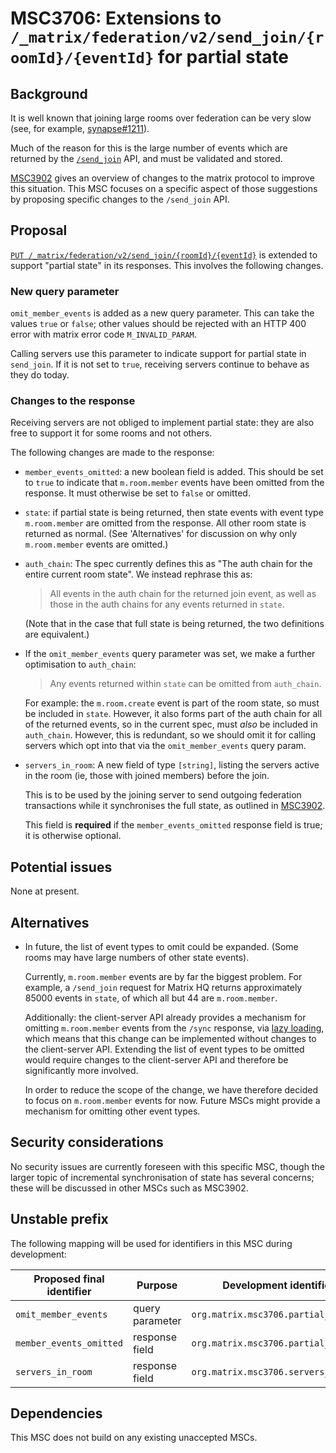 # MSC3706: Extensions to `/_matrix/federation/v2/send_join/{roomId}/{eventId}` for partial state

## Background

It is well known that joining large rooms over federation can be very slow (see,
for example, [synapse#1211](https://github.com/matrix-org/synapse/issues/1211)).

Much of the reason for this is the large number of events which are returned by
the [`/send_join`](https://spec.matrix.org/v1.2/server-server-api/#put_matrixfederationv2send_joinroomideventid)
API, and must be validated and stored.

[MSC3902](https://github.com/matrix-org/matrix-doc/pull/3902) gives an overview
of changes to the matrix protocol to improve this situation. This MSC focuses
on a specific aspect of those suggestions by proposing specific changes to the
`/send_join` API.

## Proposal

[`PUT /_matrix/federation/v2/send_join/{roomId}/{eventId}`](https://spec.matrix.org/v1.2/server-server-api/#put_matrixfederationv2send_joinroomideventid)
is extended to support "partial state" in its responses. This involves the
following changes.

### New query parameter

`omit_member_events` is added as a new query parameter. This can take the values
`true` or `false`; other values should be rejected with an HTTP 400 error with
matrix error code `M_INVALID_PARAM`.

Calling servers use this parameter to indicate support for partial state in
`send_join`. If it is not set to `true`, receiving servers continue to behave
as they do today.

### Changes to the response

Receiving servers are not obliged to implement partial state: they are also
free to support it for some rooms and not others.

The following changes are made to the response:

 * `member_events_omitted`: a new boolean field is added. This should be set to `true`
   to indicate that `m.room.member` events have been omitted from the response.
   It must otherwise be set to `false` or omitted.

 * `state`: if partial state is being returned, then state events with event
   type `m.room.member` are omitted from the response. All other room state is
   returned as normal. (See 'Alternatives' for discussion on why only
   `m.room.member` events are omitted.)
 
 * `auth_chain`: The spec currently defines this as "The auth chain for the
   entire current room state". We instead rephrase this as:

   > All events in the auth chain for the returned join event, as well as
   > those in the auth chains for any events returned in `state`.

   (Note that in the case that full state is being returned, the two
   definitions are equivalent.)

 * If the `omit_member_events` query parameter was set, we make a further
   optimisation to `auth_chain`:

   > Any events returned within `state` can be omitted from `auth_chain`.

   For example: the `m.room.create` event is part of the room state, so
   must be included in `state`. However, it also forms part of the auth chain
   for all of the returned events, so in the current spec, must *also* be
   included in `auth_chain`. However, this is redundant, so we should omit it
   for calling servers which opt into that via the `omit_member_events` query param.

 * `servers_in_room`: A new field of type `[string]`, listing the servers
   active in the room (ie, those with joined members) before the join.

   This is to be used by the joining server to send outgoing federation
   transactions while it synchronises the full state, as outlined in [MSC3902](https://github.com/matrix-org/matrix-spec-proposals/pull/3902).

   This field is **required** if the `member_events_omitted` response field is true; it
   is otherwise optional.

## Potential issues

None at present.

## Alternatives

 * In future, the list of event types to omit could be expanded. (Some rooms
   may have large numbers of other state events).
   
   Currently, `m.room.member` events are by far the biggest problem. For
   example, a `/send_join` request for Matrix HQ returns approximately 85000
   events in `state`, of which all but 44 are `m.room.member`. 

   Additionally: the client-server API already provides a mechanism for
   omitting `m.room.member` events from the `/sync` response, via
   [lazy loading](https://spec.matrix.org/v1.4/client-server-api/#lazy-loading-room-members),
   which means that this change can be implemented without changes to the
   client-server API. Extending the list of event types to be omitted would
   require changes to the client-server API and therefore be significantly more
   involved.

   In order to reduce the scope of the change, we have therefore decided to
   focus on `m.room.member` events for now. Future MSCs might provide a
   mechanism for omitting other event types.
 
## Security considerations

No security issues are currently foreseen with this specific MSC, though the
larger topic of incremental synchronisation of state has several concerns;
these will be discussed in other MSCs such as MSC3902.

## Unstable prefix

The following mapping will be used for identifiers in this MSC during
development:

Proposed final identifier | Purpose         | Development identifier
------------------------- | --------------- | ----
`omit_member_events`      | query parameter | `org.matrix.msc3706.partial_state`
`member_events_omitted`   | response field  | `org.matrix.msc3706.partial_state`
`servers_in_room`         | response field  | `org.matrix.msc3706.servers_in_room`

## Dependencies

This MSC does not build on any existing unaccepted MSCs.

